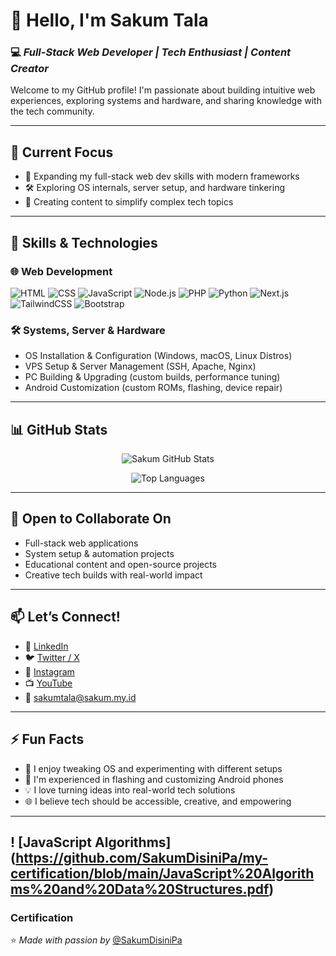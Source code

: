 # 👋 Hello, I'm Sakum Tala

### 💻 *Full-Stack Web Developer | Tech Enthusiast | Content Creator*

Welcome to my GitHub profile! I'm passionate about building intuitive web experiences, exploring systems and hardware, and sharing knowledge with the tech community.

---

## 🔭 Current Focus

- 🚀 Expanding my full-stack web dev skills with modern frameworks
- 🛠️ Exploring OS internals, server setup, and hardware tinkering
- 🎥 Creating content to simplify complex tech topics

---

## 🧠 Skills & Technologies

### 🌐 Web Development
![HTML](https://img.shields.io/badge/HTML-E34F26?style=flat-square&logo=html5&logoColor=white)
![CSS](https://img.shields.io/badge/CSS-1572B6?style=flat-square&logo=css3&logoColor=white)
![JavaScript](https://img.shields.io/badge/JavaScript-F7DF1E?style=flat-square&logo=javascript&logoColor=black)
![Node.js](https://img.shields.io/badge/Node.js-339933?style=flat-square&logo=node.js&logoColor=white)
![PHP](https://img.shields.io/badge/PHP-777BB4?style=flat-square&logo=php&logoColor=white)
![Python](https://img.shields.io/badge/Python-3776AB?style=flat-square&logo=python&logoColor=white)
![Next.js](https://img.shields.io/badge/Next.js-000000?style=flat-square&logo=next.js&logoColor=white)
![TailwindCSS](https://img.shields.io/badge/TailwindCSS-38B2AC?style=flat-square&logo=tailwind-css&logoColor=white)
![Bootstrap](https://img.shields.io/badge/Bootstrap-7952B3?style=flat-square&logo=bootstrap&logoColor=white)

### 🛠️ Systems, Server & Hardware
- OS Installation & Configuration (Windows, macOS, Linux Distros)
- VPS Setup & Server Management (SSH, Apache, Nginx)
- PC Building & Upgrading (custom builds, performance tuning)
- Android Customization (custom ROMs, flashing, device repair)

---

## 📊 GitHub Stats

<p align="center">
  <img src="https://github-readme-stats.vercel.app/api?username=SakumDisiniPa&show_icons=true&theme=tokyonight" alt="Sakum GitHub Stats" />
</p>

<p align="center">
  <img src="https://github-readme-stats.vercel.app/api/top-langs/?username=SakumDisiniPa&layout=compact&theme=tokyonight" alt="Top Languages" />
</p>

---

## 🤝 Open to Collaborate On

- Full-stack web applications
- System setup & automation projects
- Educational content and open-source projects
- Creative tech builds with real-world impact

---

## 📫 Let’s Connect!

- 💼 [LinkedIn](https://www.linkedin.com/in/sakum-tala-6b304a348/)
- 🐦 [Twitter / X](https://x.com/SakumT57692)
- 📸 [Instagram](https://www.instagram.com/psakum)
- 📺 [YouTube](https://youtube.com/@SAKUM_DISINI_PA)
- 📧 [sakumtala@sakum.my.id](mailto:sakumtala@sakum.my.id)

---

## ⚡ Fun Facts

- 🔧 I enjoy tweaking OS and experimenting with different setups
- 📱 I'm experienced in flashing and customizing Android phones
- 💡 I love turning ideas into real-world tech solutions
- 🌐 I believe tech should be accessible, creative, and empowering

---
 ! [JavaScript Algorithms] (https://github.com/SakumDisiniPa/my-certification/blob/main/JavaScript%20Algorithms%20and%20Data%20Structures.pdf)
---

### Certification



⭐ *Made with passion by* [@SakumDisiniPa](https://github.com/SakumDisiniPa)
